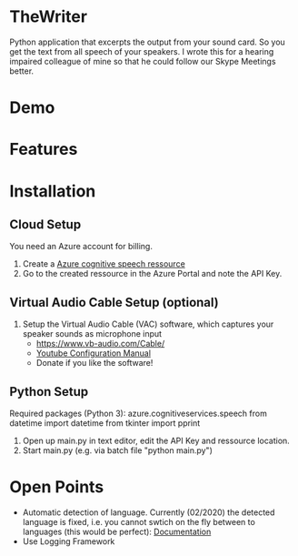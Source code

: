 # TheWriter

Python application that excerpts the output from your sound card. So you get the text from all speech of your speakers.
I wrote this for a hearing impaired colleague of mine so that he could follow our Skype Meetings better. 

# Demo

# Features


# Installation

## Cloud Setup
You need an Azure account for billing. 

1. Create a [Azure cognitive speech ressource](https://docs.microsoft.com/en-us/azure/cognitive-services/speech-service/get-started) 
1. Go to the created ressource in the Azure Portal and note the API Key.

## Virtual Audio Cable Setup (optional)
1. Setup the Virtual Audio Cable (VAC) software, which captures your speaker sounds as microphone input
    * https://www.vb-audio.com/Cable/
    * [Youtube Configuration Manual](https://www.youtube.com/watch?v=ad30G5oBHtg&feature=emb_logo)
    * Donate if you like the software!


## Python Setup
Required packages (Python 3):
azure.cognitiveservices.speech
from datetime import datetime
from tkinter
import pprint



1. Open up main.py in text editor, edit the API Key and ressource location.
1. Start main.py (e.g. via batch file  "python main.py")

# Open Points

* Automatic detection of language. Currently (02/2020) the detected language is fixed, i.e. you cannot swtich on the fly between to languages (this would be perfect): [Documentation](https://docs.microsoft.com/en-us/azure/cognitive-services/speech-service/how-to-automatic-language-detection?pivots=programming-language-python
)
* Use Logging Framework